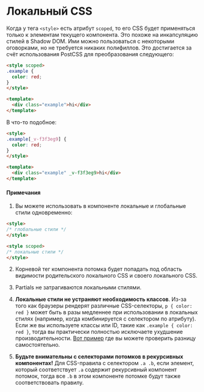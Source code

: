 # Локальный CSS

Когда у тега `<style>` есть атрибут `scoped`, то его CSS будет применяться только к элементам текущего компонента. Это похоже на инкапсуляцию стилей в Shadow DOM. Ими можно пользоваться с некоторыми оговорками, но не требуется никаких полифиллов. Это достигается за счёт использования PostCSS для преобразования следующего:

``` html
<style scoped>
.example {
  color: red;
}
</style>

<template>
  <div class="example">hi</div>
</template>
```

В что-то подобное:

``` html
<style>
.example[_v-f3f3eg9] {
  color: red;
}
</style>

<template>
  <div class="example" _v-f3f3eg9>hi</div>
</template>
```

#### Примечания

1. Вы можете использовать в компоненте локальные и глобальные стили одновременно:

  ``` html
  <style>
  /* глобальные стили */
  </style>

  <style scoped>
  /* локальные стили */
  </style>
  ```

2. Корневой тег компонента потомка будет попадать под область видимости родительского локального CSS и своего локального CSS.

3. Partials не затрагиваются локальными стилями.

4. **Локальные стили не устраняют необходимость классов**. Из-за того как браузеры рендерят различные CSS-селекторы, `p { color: red }` может быть в разы медленнее при использовании в локальных стилях (например, когда комбинируется с селектором по атрибуту). Если же вы используете классы или ID, такие как `.example { color: red }`, тогда вы практически полностью исключаете ухудшение производительности. [Вот пример](http://stevesouders.com/efws/css-selectors/csscreate.php) где вы можете проверить разницу самостоятельно.

5. **Будьте внимательны с селекторами потомков в рекурсивных компонентах!** Для CSS-правила с селектором `.a .b`, если элемент, который соответствует `.a` содержит рекурсивный компонент потомок, тогда все `.b` в этом компоненте потомке будут также соответствовать правилу.
